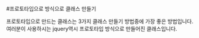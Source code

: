 #프로토타입으로 방식으로 클래스 만들기

프로토타입으로 만드는 클래스는 3가지 클래스 만들기 방법중에 가장 좋은 방법입니다. 여러분이 사용하시는 jquery역시 프로토타입 방식으로 만들어진 클래스입니다.


